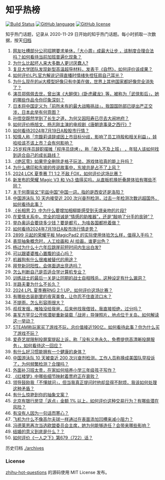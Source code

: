 # 知乎热榜
[![Build Status](https://github.com/ToWeLong/zhihu-hot-questions/workflows/CI/badge.svg)](https://github.com/ToWeLong/zhihu-hot-questions/actions)
[![GitHub language](https://img.shields.io/badge/language-golang-orange.svg)](https://golang.org/)
[![GitHub license](https://img.shields.io/github/license/ToWeLong/zhihu-hot-questions)](https://github.com/ToWeLong/zhihu-hot-questions/blob/main/LICENSE)

知乎热门话题，记录从 2020-11-29 日开始的知乎热门话题。每小时抓取一次数据，按天[归档](./archives)

<!-- BEGIN -->

1. [网友吐槽部分公司招聘要求单休，「大小周」成最大让步 ，该制度合理合法吗？如何看待当前加班普遍化现象？](https://www.zhihu.com/question/661930056)
1. [为什么比起坏人来大多数人更讨厌蠢人?](https://www.zhihu.com/question/369533999)
1. [复旦大学团队发现新型高温超导材料，发表于《自然》，如何评价该成果？](https://www.zhihu.com/question/661912200)
1. [如何评价LPL官方解说记得直播时情绪失控狂扇自己耳光？](https://www.zhihu.com/question/661932358)
1. [为什么现在的ai大模型好像只有中美在做，世界上其他国家都好像完全消失了？](https://www.zhihu.com/question/661907575)
1. [演员郑佩佩去世，曾出演《大醉侠》《卧虎藏龙》等，被称为「武侠影后」，她的哪些作品令你印象深刻？](https://www.zhihu.com/question/661995906)
1. [日本将中国定义为「前所未有的最大战略挑战」，我国国防部已提出严正交涉，日本此举有何意图？](https://www.zhihu.com/question/661961896)
1. [孙悟空既然学到了长生之道，为何又因阳寿已尽去大闹地府？](https://www.zhihu.com/question/34832301)
1. [如何评价杨旭文、杨志刚主演的电视剧《唐朝诡事录之西行》?](https://www.zhihu.com/question/661882713)
1. [如何看待2024年7月19日A股股市行情？](https://www.zhihu.com/question/661911582)
1. [知情人称「宗馥莉请辞或因上市目标分歧，影响了员工持股和相关利益」，娃哈哈该不该上市？会有何影响？](https://www.zhihu.com/question/661996866)
1. [25岁程序员辞职摆摊「程序员烧烤」，称「收入不及上班」 ，年轻人该如何找到适合自己的成长路线？](https://www.zhihu.com/question/661930145)
1. [《绝区零》如果完全删除走格子玩法，游戏体验真的能上升吗？](https://www.zhihu.com/question/661919238)
1. [为什么佛印和东坡的传说故事中，东坡总是占不了上风？](https://www.zhihu.com/question/661842726)
1. [2024 LCK 夏季赛 T1 1:2 不敌 FOX，如何评价这场比赛？](https://www.zhihu.com/question/661949986)
1. [新发布的荣耀 Magic V3 和 Vs3 值得买吗，从直板机换折叠屏体验有哪些不同？](https://www.zhihu.com/question/661946337)
1. [关于何尊铭文“宅兹中国”中国一词，指的是西安还是洛阳？](https://www.zhihu.com/question/661822973)
1. [中国游泳队 10 天内接受近 200 次兴奋剂检测，过去一年检测次数远超国外，如何看待此事？](https://www.zhihu.com/question/661926136)
1. [《长相思 2》中为什么要增加相柳能感受到夭璟亲吻的片段?](https://www.zhihu.com/question/661869067)
1. [在爱情关系中，完全的坦诚是“情感的助推器”，还是“敲响了分手的丧钟”？](https://www.zhihu.com/question/661794912)
1. [举办奥运会要烧多少钱？要是都亏，为啥各国都抢着做？](https://www.zhihu.com/question/661759992)
1. [如何看待2024年7月19日A股市场行情走势？](https://www.zhihu.com/question/661933474)
1. [2899 元起的荣耀平板 MagicPad2 的实际使用体验怎么样，值得入手吗？](https://www.zhihu.com/question/661957155)
1. [表现抽象概念时，人工绘画和 AI 绘画，谁更出色？](https://www.zhihu.com/question/661918182)
1. [杨过为什么十六年后跳崖前短时间内生出白发?](https://www.zhihu.com/question/661906868)
1. [可以跟婆婆推心置腹的谈心吗？](https://www.zhihu.com/question/661731986)
1. [机器狗有什么很难被替代的用途？](https://www.zhihu.com/question/627893373)
1. [拜登新冠阳性，会体面退出竞选吗？](https://www.zhihu.com/question/661913591)
1. [怎么判断自己是否适合学计算机专业？](https://www.zhihu.com/question/508161920)
1. [训练战士的最后一关是让同期的战士自相残杀，这种设定有什么漏洞？](https://www.zhihu.com/question/656815143)
1. [半路夫妻为什么不长久？](https://www.zhihu.com/question/653705341)
1. [2024 LPL 夏季赛RNG 2:1 UP，如何评价这场比赛？](https://www.zhihu.com/question/661925652)
1. [有哪些古装剧里的夜宵美食，让你忍不住直流口水？](https://www.zhihu.com/question/661261441)
1. [不提雨，怎么形容雨很大？](https://www.zhihu.com/question/614688799)
1. [叔叔发烟，唯独没给我爸，后来他找我借钱，我直接拒绝，过分吗？](https://www.zhihu.com/question/651201891)
1. [美军方罕见公开核潜艇重新装载「战斧」导弹照片，地点位于关岛，如何解读这一举动？](https://www.zhihu.com/question/661840142)
1. [STEAM称玩家买了游戏不玩，总价值接近190亿，如何看待此事？你为什么买了游戏不玩？](https://www.zhihu.com/question/661271486)
1. [爱奇艺就限制投屏案提起上诉，称「没有义务永久、免费提供高清晰投屏服务」，如何看待这一回应？](https://www.zhihu.com/question/661872387)
1. [有什么好习惯能拥有一个健康的身体？](https://www.zhihu.com/question/296259176)
1. [中国游泳队 10 天被查近 200 次兴奋剂检测，工作人员称换成美国队早投诉了，为何频繁检测？合理吗？](https://www.zhihu.com/question/661913002)
1. [外面补习班太贵，在家如何培养小学三年级孩子写作？](https://www.zhihu.com/question/658142520)
1. [《红楼梦》中哪些细节映射着贾府正在衰败？](https://www.zhihu.com/question/661060366)
1. [领导鼓励我「不懂就问」，但当我真正提问时他却显得不耐烦，我该如何处理这种矛盾？](https://www.zhihu.com/question/660814129)
1. [有什么惊艳到你的抽象文案？](https://www.zhihu.com/question/661221297)
1. [北京有银行房贷「返点」金额 1% 以上，如何评价这种交易行为？有哪些潜在风险？](https://www.zhihu.com/question/661936920)
1. [有没有人因为一句话而寒心？](https://www.zhihu.com/question/446451522)
1. [飞机为什么不像高尔夫球一样通过在表面添加凹槽来减小阻力？](https://www.zhihu.com/question/661875735)
1. [冯德莱恩再次当选欧盟委员会主席，她为何能够连任？会带来哪些影响？](https://www.zhihu.com/question/661958021)
1. [结婚的意义到底是什么？？](https://www.zhihu.com/question/647310315)
1. [如何评价《一人之下》第679（722）话？](https://www.zhihu.com/question/661931532)

<!-- END -->

历史归档 [./archives](./archives)


### License
[zhihu-hot-questions](https://github.com/towelong/zhihu-hot-questions) 的源码使用 MIT License 发布。